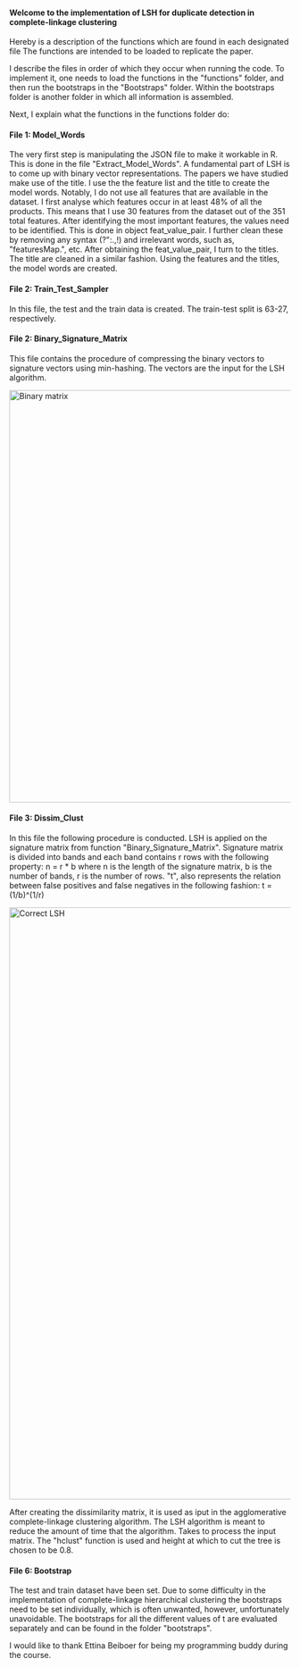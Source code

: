 #### Welcome to the implementation of LSH for duplicate detection in complete-linkage clustering ####

Hereby is a description of the functions which are found in each designated file
The functions are intended to be loaded to replicate the paper.  

I describe the files in order of which they occur when running the code.
To implement it, one needs to load the functions in the "functions" folder, and then run the bootstraps in the "Bootstraps" folder. Within the bootstraps folder is another folder in which all information is assembled. 

Next, I explain what the functions in the functions folder do:

#### File 1: Model_Words ####
The very first step is manipulating the JSON file to make it workable in R. This is done in the file "Extract_Model_Words". A fundamental part of LSH is to come up with binary vector representations. The papers we have studied make use of the title. I use the the feature list and the title to create the model words. Notably, I do not use all features that are available in the dataset. I first analyse which features occur in at least 48% of all the products. This means that I use 30 features from the dataset out of the 351 total features. After identifying the most important features, the values need to be identified. This is done in object feat_value_pair. I further clean these by removing any syntax (?\":.,!) and irrelevant words, such as, "featuresMap.", etc. After obtaining the feat_value_pair, I turn to the titles. The title are cleaned in a similar fashion. Using the features and the titles, the model words are created.

#### File 2: Train_Test_Sampler ####
In this file, the test and the train data is created. The train-test split is 63-27, respectively.

#### File 2: Binary_Signature_Matrix ####
This file contains the procedure of compressing the binary vectors to signature vectors using min-hashing. The vectors are the input for the LSH algorithm. 

<img width="739" alt="Binary matrix" src="https://user-images.githubusercontent.com/81295233/151661824-12df2eb4-2bc8-42e6-a584-9de71afc18b7.png">


#### File 3: Dissim_Clust ####
In this file the following procedure is conducted. LSH is applied on the signature matrix from function "Binary_Signature_Matrix". Signature matrix is divided into bands and each band contains r rows with the following property: n = r * b  where n is the length of the signature matrix, b is the number of bands, r is the number of rows. "t", also  represents the relation between false positives and false negatives in the following fashion: t = (1/b)^(1/r)

<img width="1061" alt="Correct LSH" src="https://user-images.githubusercontent.com/81295233/151661830-029a6f3e-212a-4dda-b285-dfabe49be4c3.png">


After creating the dissimilarity matrix, it is used as iput in the agglomerative complete-linkage clustering algorithm. The LSH algorithm is meant to reduce the amount of time that the algorithm. Takes to process the input matrix. The "hclust" function is used and height at which to cut the tree is chosen to be 0.8.

#### File 6: Bootstrap #### 
The test and train dataset have been set. Due to some difficulty in the implementation of complete-linkage hierarchical clustering the bootstraps need to be set individually, which is often unwanted, however, unfortunately unavoidable. The bootstraps for all the different values of t are evaluated separately and can be found in the folder "bootstraps". 

I would like to thank Ettina Beiboer for being my programming buddy during the course.
